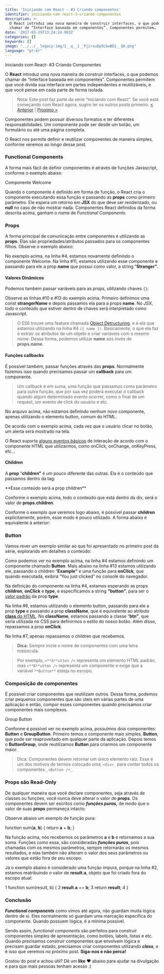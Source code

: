 ```yaml
---
title: 'Iniciando com React - #3 Criando componentes'
identifier: iniciando-com-react-3-criando-componentes
description: >-
  O React introduz uma nova maneira de construir interfaces, o que podemos
  chamar de “Interface baseada em componentes”. Componentes permitem…
date: '2017-03-29T13:24:24.963Z'
categories: []
keywords: []
image: "../../__legacy-img/1__q__1__PjirxuDp5LbwBDz__QA.png"
language: "pt-br"
---
```


Iniciando com React- #3 Criando Componentes

O **React** introduz uma nova maneira de construir interfaces, o que podemos chamar de “Interface baseada em componentes”. Componentes permitem que você divida sua interface em partes independentes e reutilizáveis, e que você pense em cada parte de forma isolada.

> Nota: Este post faz parte da série “Iniciando com React”. Se você está começando com React agora, sugiro ler os outros posts primeiro.
> [< Anterior](https://blog.coderockr.com/iniciando-com-react-2-criando-a-estrutura-do-projeto-2c3b0f8e9f9) | [Proximo >](https://medium.com/@viniciusdacal/iniciando-com-react-4-armazenando-estado-e-entendendo-o-lifecycle-bbb92b27da83)

Componentes podem possuir diversos formatos e ter diferentes responsabilidades. Um componente pode ser desde um botão, um formulário ou até uma página completa.

O React nos permite definir e reutilizar componentes de maneira simples, conforme veremos ao longo desse post.

### Functional Components

A forma mais fácil de definir componentes é através de funções Javascript, conforme o exemplo abaixo:

Componente Welcome

Quando o componente é definido em forma de função, o React cria o componente executando essa função e passando as **props** como primeiro parâmetro. Ele espera um retorno em **JSX** do que deve ser renderizado, ou **null** no caso de não mostrar nada. Componentes React definidos da forma descrita acima, ganham o nome de _Functional Components._

### Props

A forma principal de comunicação entre componentes é utilizando as **props.** Elas são propriedades/atributos passados para os componentes filhos. Observe o exemplo abaixo:

No exemplo acima, na linha #4, estamos novamente definindo o componente Welcome. Na linha #11, estamos utilizando esse componente e passando para ele a prop **name** que possui como valor, a string “**Stranger”**.

#### Valores Dinâmicos

Podemos também passar variáveis para as props, utilizando chaves `{}`:

Observe as linhas #10 e #13 do exemplo acima. Primeiro definimos uma const **strangerName** e depois passamos ela para a props **name**.  No _JSX_, todo o conteúdo que estiver dentro de chaves será interpretado como Javascript.

> O ES6 trouxe uma feature chamada [Object Detructuring](https://developer.mozilla.org/pt-br/docs/Web/JavaScript/Reference/Operators/Atribuicao_via_desestruturacao#Desestruração_de_objeto), e é ela que estamos utilizando na linha #4 `({ name })`. Basicamente, o que ela faz é extrair os atributos de um objeto e criar variáveis com o mesmo nome. Dessa forma, podemos utilizar **name** aos invés de **props.name**.

#### Funções callbacks

É possível também, passar funções através das **props**. Normalmente fazemos isso quando precisamos passar um **callback** para um componente.

> Um callback é em suma, uma função que passamos como parâmetro para outra função, que por sua vez poderá executar o callback quando algum determinado evento ocorrer, como o final de um request, um evento de click do usuário e etc.

No arquivo acima, não estamos definindo nenhum novo componente, apenas utilizando o elemento button, comum do HTML.

De acordo com o exemplo acima, cada vez que o usuário clicar no botão, um alerta será mostrado na tela.

O React suporta [alguns eventos básicos](https://facebook.github.io/react/docs/events.html) de interação de acordo com o componente HTML que utilizarmos, como onClick, onChange, onKeyPress, etc…

#### Children

A **prop** “**children”** é um pouco diferente das outras.  Ela  é o conteúdo que passamos dentro da tag:

<div>**Esse conteúdo será a prop children**</div>

Conforme o exemplo acima, todo o conteúdo que está dentro da div, será o valor de **props.children**.

Conforme o exemplo que veremos logo abaixo, é possível passar **children** explicitamente, porém, esse modo é pouco utilizado. A forma abaixo é equivalente à anterior:

<div children='**Esse conteúdo será a prop children**' />

### Button

Vamos rever um exemplo similar ao que foi apresentado no primeiro post da série, explorando em detalhes o conteúdo:

Como podemos ver no exemplo acima, na linha #4 estamos definindo um componente chamado **Button**. Mais abaixo na linha #13 estamos utilizando ele, passando o children “**Example”** e uma função para **onClick**, que quando executada, exibirá “You just clicked” no console do navegador.

Na definição do componente na linha #4, estamos esperando as props **children**, **onClick** e **type**, e especificamos a string **“button”**, para ser o [valor padrão](https://developer.mozilla.org/pt-br/docs/Web/JavaScript/Reference/Functions/Parametros_Predefinidos) da prop **type**.

Na linha #6, estamos utilizando o elemento button, passando para ele a prop **type** e passando a prop **className**, que é equivalente ao atributo [**class** do HTML](https://developer.mozilla.org/pt-br/docs/Web/HTML/Global_attributes/class). No **className**, estamos passando a classe “**btn”**, que seria utilizada no CSS para definirmos o estilo do nosso botão. Além disso, repassamos a prop **onClick**.

Na linha #7, apenas repassamos o children que recebemos.

> **Dica:** Sempre inicie o nome de componentes com uma letra maiúscula.

> Por exemplo, `<**b**utton />` representa um elemento HTML padrão, mas `<**B**utton />` representa um componente e exige que a variável `**Button**` esteja no escopo.

### Composição de componentes

É possível criar componentes que reutilizam outros. Dessa forma, podemos criar pequenos componentes que são úteis em várias partes de uma aplicação e então, compor esses componentes quando precisamos criar componentes mais complexos.

Group Button

Conforme é possível ver no exemplo acima, possuímos dois componentes: **Button** e **GroupButton**. Primeiro temos o componente mais simples, **Button**, que pode ser reaproveitado em qualquer parte da aplicação. Depois temos o **ButtonGroup**, onde reutilizamos **Button** para criarmos um componente maior.

> Dica: Componentes devem retornar um único elemento raiz. Esse é um dos motivos de termos colocado uma`_<div>_` para conter todos os componentes `_<Button />_`.

### Props são Read-Only

De qualquer maneira que você declare componentes, seja através de classes ou funções, você nunca deve alterar o valor de **props**. Os componentes devem ser escritos como **_funções puras,_** de modo que o valor de suas **props** permaneça intacto:

Observe abaixo um exemplo de função pura:

function sum(**a**, **b**) {
  return **a** + **b**;
}

Na função acima, nós recebemos os parâmetros **a** e **b** e retornamos a sua soma. Funções como essa, são consideradas **_funções puras_**, pois chamadas com os mesmos parâmetros, sempre retornarão os mesmos resultados, e elas também não alteram o valor dos seus parâmetros ou valores que estão fora de seu escopo.

Já o exemplo abaixo é considerado uma função impura, porque na linha #2, estamos reatribuindo o valor de **result.a**, objeto que foi criado fora do escopo atual:

1  function sum(result, b) {
2    **result**.**a** += **b**;
3    return **result**;
4  }

### Conclusão

**_Functional components_** como vimos até agora, não guardam muita lógica dentro de si. Eles normalmente só guardam uma marcação específica do componente. Quando possuem lógica, é a mínima possível.

Sendo assim, _functional components_ são perfeitos para construir componentes simples de apresentação, como botões, labels, listas e etc. Quando precisamos construir componentes que envolvem lógica e precisam guardar estado, precisamos criar componentes utilizando **_class_**_,_ e é isso que veremos no próximo post. **Siga-nos e não perca!**

Gostou do post e achou útil? Dê um **like** ❤️ abaixo para ajudar na divulgação e para que mais pessoas tenham acesso :)
